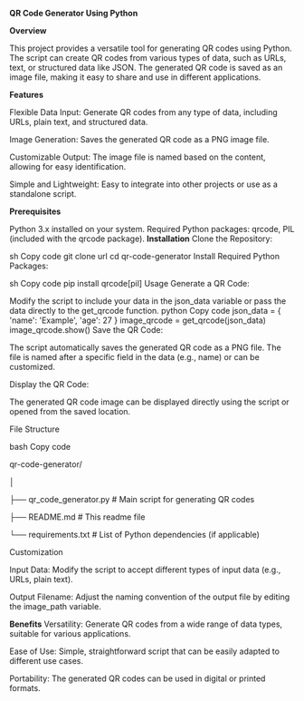 **QR Code Generator Using Python**

**Overview**

This project provides a versatile tool for generating QR codes using Python. The script can create QR codes from various types of data, such as URLs, text, or structured data like JSON. The generated QR code is saved as an image file, making it easy to share and use in different applications.

**Features**

Flexible Data Input: Generate QR codes from any type of data, including URLs, plain text, and structured data.

Image Generation: Saves the generated QR code as a PNG image file.

Customizable Output: The image file is named based on the content, allowing for easy identification.

Simple and Lightweight: Easy to integrate into other projects or use as a standalone script.

**Prerequisites**

Python 3.x installed on your system.
Required Python packages: qrcode, PIL (included with the qrcode package).
**Installation**
Clone the Repository:

sh
Copy code
git clone url
cd qr-code-generator
Install Required Python Packages:

sh
Copy code
pip install qrcode[pil]
Usage
Generate a QR Code:


Modify the script to include your data in the json_data variable or pass the data directly to the get_qrcode function.
python
Copy code
json_data = {
    'name': 'Example',
    'age': 27
}
image_qrcode = get_qrcode(json_data)
image_qrcode.show()
Save the QR Code:


The script automatically saves the generated QR code as a PNG file. The file is named after a specific field in the data (e.g., name) or can be customized.

Display the QR Code:

The generated QR code image can be displayed directly using the script or opened from the saved location.

File Structure

bash
Copy code

qr-code-generator/

│

├── qr_code_generator.py      # Main script for generating QR codes

├── README.md                 # This readme file

└── requirements.txt          # List of Python dependencies (if applicable)

Customization

Input Data: Modify the script to accept different types of input data (e.g., URLs, plain text).

Output Filename: Adjust the naming convention of the output file by editing the image_path variable.

**Benefits**
Versatility: Generate QR codes from a wide range of data types, suitable for various applications.

Ease of Use: Simple, straightforward script that can be easily adapted to different use cases.

Portability: The generated QR codes can be used in digital or printed formats.

